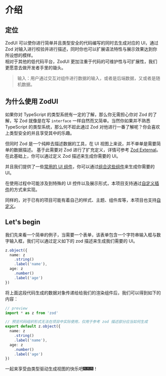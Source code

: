 # 介绍

## 定位

ZodUI 可以使你进行简单并且类型安全的代码编写的同时去生成对应的 UI，通过 Zod 对输入进行校验并进行描述，同时你也可以扩展语法特性与展示效果达到你所设想的模样。\
相对于其他的低代码平台，ZodUI 更加注重于代码的可维护性与可扩展性，我们更愿意去做开发者手里的锄头。

> 输入：用户通过交互对组件进行数据的输入，或者是后端数据，又或者是随机数据。

## 为什么使用 ZodUI

如果你对 TypeScript 的类型系统有一定的了解，那么你无需担心你对 Zod 的了解，写 Zod 就像是在写 `interface` 一样自然而又简单。当然你如果并不熟悉 TypeScript 的类型系统，那么何不趁此通过 Zod 对他进行一番了解呢？你会喜欢上类型安全的并且享受其中的乐趣。

但同时 Zod 是一个纯粹去描述数据的工具，在 UI 视图上来说，并不单单是需要简单的数据描述。
基于此需要对 Zod 进行了扩充定义，详情可参考 [Zod External]()。
在此基础上，你可以通过定义 Zod 描述来生成你需要的 UI。

并且我们提供了一些[常用的 UI 组件]()，你可以通过[组合这些组件]()来生成你需要的 UI。

在使用过程中可能涉及到特殊的 UI 控件以及展示形式，本项目支持通过[自定义插件]()的方式来实现。

同样的，对于已有的项目可能有着自己的样式、主题、组件库等，本项目也支持[自定义]()。

## Let's begin

我们先来看一个简单的例子，当需要一个表单，该表单包含一个字符串输入框与数字输入框，我们可以通过定义如下的 zod 描述来生成我们需要的 UI。

```typescript
z.object({
  name: z
    .string()
    .label('name'),
  age: z
    .number()
    .label('age')
})
```

将上面这段代码生成的数据对象传递给给我们的渲染组件后，我们可以得到如下的内容：

```typescript zodui:preview
// preview
import * as z from 'zod'

// 预览代码组织形式无法在项目中实际使用，仅用于参考 zod 描述部分应当如何生成
export default z.object({
  name: z
    .string()
    .label('name'),
  age: z
    .number()
    .label('age')
})
```

一起来享受由类型驱动生成视图的快乐吧🎆🎆🎆！
